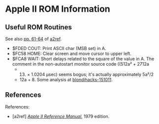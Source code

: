 Apple II ROM Information
========================


Useful ROM Routines
-------------------

See also [pp. 61-64][a2ref-61] of [a2ref].

- $FDED COUT: Print ASCII char (MSB set) in A.
- $FC58 HOME: Clear screen and move cursor to upper left.
- $FCA8 WAIT: Short delays related to the square of the value in A.
  The comment in the non-autostart monitor source code ((512a² + 2712a
  + 13) × 1.0204 μsec) seems bogus; it's actually approximately 5a²/2
  + 12a + 8. Some analysis at [blondihacks-151011].


References
----------

References:
- \[a2ref] [_Apple II Reference Manual_][a2ref], 1979 edition.


<!-------------------------------------------------------------------->
[a2ref-61]: https://archive.org/details/Apple_II_Reference_Manual_1979_Apple/page/n71/mode/1up
[a2ref]: https://archive.org/details/Apple_II_Reference_Manual_1979_Apple

[blondihacks-151011]: https://blondihacks.com/apple-iic-plus-fixing-the-beep/
